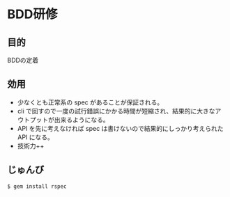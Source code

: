 # BDD研修

## 目的 

BDDの定着

## 効用

- 少なくとも正常系の spec があることが保証される。
- cli で回すので一度の試行錯誤にかかる時間が短縮され、結果的に大きなアウトプットが出来るようになる。
- API を先に考えなければ spec は書けないので結果的にしっかり考えられた API になる。
- 技術力++

## じゅんび

`$ gem install rspec`

